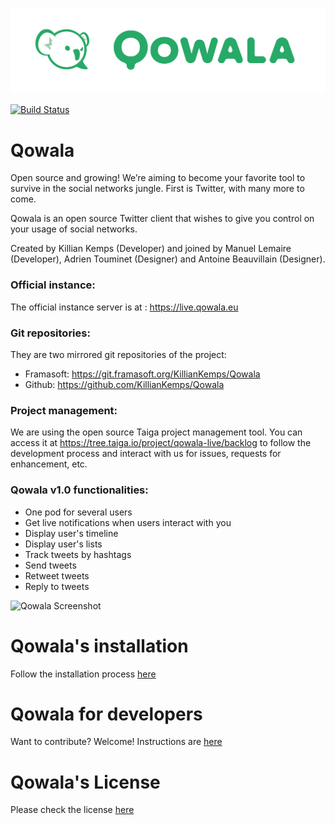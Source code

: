 ![alt tag](public/img/logo-icn+name-green.png)

[![Build Status](https://travis-ci.org/KillianKemps/Qowala.svg?branch=master)](https://travis-ci.org/KillianKemps/Qowala)

Qowala
======


Open source and growing! We’re aiming to become your favorite tool to survive in the social networks jungle. First is Twitter, with many more to come.

Qowala is an open source Twitter client that wishes to give you control on your usage of social networks.

Created by Killian Kemps (Developer) and joined by Manuel Lemaire (Developer), Adrien Touminet (Designer) and Antoine Beauvillain (Designer).

### Official instance:

The official instance server is at : https://live.qowala.eu

### Git repositories:

They are two mirrored git repositories of the project:

- Framasoft: https://git.framasoft.org/KillianKemps/Qowala
- Github: https://github.com/KillianKemps/Qowala

### Project management:
We are using the open source Taiga project management tool. You can access it at https://tree.taiga.io/project/qowala-live/backlog to follow the development process and interact with us for issues, requests for enhancement, etc.

### Qowala v1.0 functionalities:

- One pod for several users
- Get live notifications when users interact with you
- Display user's timeline
- Display user's lists
- Track tweets by hashtags
- Send tweets
- Retweet tweets
- Reply to tweets

![Qowala Screenshot](http://www.killiankemps.fr/data/images/capture-d-ecran-2015-05-31-a-20.17.19.png)

# Qowala's installation

  Follow the installation process [here](INSTALLATION.md)

# Qowala for developers

  Want to contribute? Welcome! Instructions are [here](DEVELOPERS.md)

# Qowala's License

  Please check the license [here](LICENSE.md)
